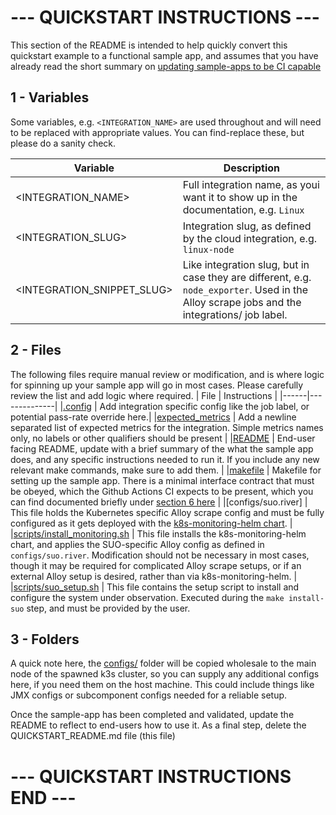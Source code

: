 # --- QUICKSTART INSTRUCTIONS ---
This section of the README is intended to help quickly convert this quickstart example to a functional sample app, and assumes that you have already read the short summary on [updating sample-apps to be CI capable](https://github.com/grafana/integration-sample-apps/blob/main/sample-apps/README.md)

## 1 - Variables
Some variables, e.g. `<INTEGRATION_NAME>` are used throughout and will need to be replaced with appropriate values. You can find-replace these, but please do a sanity check.

|Variable |Description |
|---------|------------|
|<INTEGRATION_NAME>| Full integration name, as youi want it to show up in the documentation, e.g. `Linux` |
|<INTEGRATION_SLUG>| Integration slug, as defined by the cloud integration, e.g. `linux-node`|
|<INTEGRATION_SNIPPET_SLUG>| Like integration slug, but in case they are different, e.g. `node_exporter`. Used in the Alloy scrape jobs and the integrations/ job label. |

## 2 - Files
The following files require manual review or modification, and is where logic for spinning up your sample app will go in most cases. Please carefully review the list and add logic where required.
| File | Instructions |
|------|--------------|
|[.config](./.config) | Add integration specific config like the job label, or potential pass-rate override here.|
|[expected_metrics](./expected_metrics) | Add a newline separated list of expected metrics for the integration. Simple metrics names only, no labels or other qualifiers should be present |
|[README](./README.md) | End-user facing README, update with a brief summary of the what the sample app does, and any specific instructions needed to run it. If you include any new relevant make commands, make sure to add them. |
|[makefile](./Makefile) | Makefile for setting up the sample app. There is a minimal interface contract that must be obeyed, which the Github Actions CI expects to be present, which you can find documented briefly under [section 6 here](https://github.com/grafana/integration-sample-apps/blob/main/sample-apps/README.md) |
|[configs/suo.river] | This file holds the Kubernetes specific Alloy scrape config and must be fully configured as it gets deployed with the [k8s-monitoring-helm chart](https://github.com/grafana/k8s-monitoring-helm). |
|[scripts/install_monitoring.sh](./scripts/install_monitoring.sh) | This file installs the k8s-monitoring-helm chart, and applies the SUO-specific Alloy config as defined in `configs/suo.river`. Modification should not be necessary in most cases, though it may be required for complicated Alloy scrape setups, or if an external Alloy setup is desired, rather than via k8s-monitoring-helm. |
|[scripts/suo_setup.sh](./scrips/suo_setup.sh) | This file contains the setup script to install and configure the system under observation. Executed during the `make install-suo` step, and must be provided by the user.

## 3 - Folders
A quick note here, the [configs/](configs/) folder will be copied wholesale to the main node of the spawned k3s cluster, so you can supply any additional configs here, if you need them on the host machine. 
This could include things like JMX configs or subcomponent configs needed for a reliable setup.

Once the sample-app has been completed and validated, update the README to reflect to end-users how to use it. As a final step, delete the QUICKSTART_README.md file (this file)
# --- QUICKSTART INSTRUCTIONS END ---